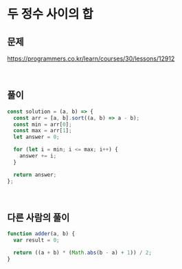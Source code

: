 # 두 정수 사이의 합

## 문제

https://programmers.co.kr/learn/courses/30/lessons/12912

<br />

## 풀이

```javascript
const solution = (a, b) => {
  const arr = [a, b].sort((a, b) => a - b);
  const min = arr[0];
  const max = arr[1];
  let answer = 0;

  for (let i = min; i <= max; i++) {
    answer += i;
  }

  return answer;
};
```

<br />

## 다른 사람의 풀이

```javascript
function adder(a, b) {
  var result = 0;

  return ((a + b) * (Math.abs(b - a) + 1)) / 2;
}
```
